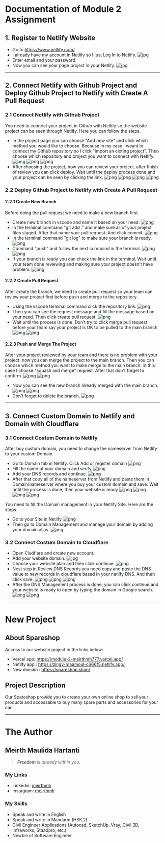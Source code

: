 # Documentation of Module 2 Assignment
## 1. Register to Netlify Website
- Go to https://www.netlify.com/
- I already have my account in Netlify so I just Log In to Netlify.
![jpg](/Module%202%20Documentation/1.2.png)
- Enter email and your password.
- Now you can see your page project in your Netlify.
![jpg](/Module%202%20Documentation/1.3.png)

------------------------------------------------

## 2. Connect Netlify with Github Project and Deploy Github Project to Netlify with Create A Pull Request
### 2.1 Connect Netlify with Github Project
You need to connect your project in Github with Netlify so the website project can be seen through Netlify. Here you can follow the steps.
- In the project page you can choose "Add new site" and click which method you would like to choose. Because in my case I weant to connect my Github repository so I click "import an eixting project". Then choose which repository and project you want to connect with Netlify.
![png](/Module%202%20Documentation/2.1.1.png)
![png](/Module%202%20Documentation/2.1.2.png)
![png](/Module%202%20Documentation/2.1.3.png)
- After choosing the project, now you can review your project. after finish of review you can click deploy. Wait until the deploy process done and your project can be seen by clicking the link.
![png](/Module%202%20Documentation/2.1.4.png)
![png](/Module%202%20Documentation/2.1.5.png)
![png](/Module%202%20Documentation/2.1.6.png)
![png](/Module%202%20Documentation/2.1.7.png)

### 2.2 Deploy Github Project to Netlify with Create A Pull Request
#### 2.2.1 Create New Branch
Before doing the pull request we need to make a new branch first.
- Create new branch in vscode and name it based on your need.
![png](/Module%202%20Documentation/2.2.1.png)
- in the terminal command "git add ." and make sure all of your project files staged. After that name your pull request. And click commit.
![png](/Module%202%20Documentation/2.2.2.png)
- In the terminal command "git log" to make sure your branch is ready.
![png](/Module%202%20Documentation/2.2.3.png) 
- Command "push" and follow the next command in the terminal.
![png](/Module%202%20Documentation/2.2.4.png)
![png](/Module%202%20Documentation/2.2.5.png)
- If your branch is ready you can check the link in the terminal. Wait until your team done reviewing and making sure your project doesn't have problem.
![png](/Module%202%20Documentation/2.2.6.png)

#### 2.2.2 Create Pull Request
After create the branch, we need to create pull request so your team can review your project first before push and merge to the repository.
- Using the vscode terminal command click the repository link.
![png](/Module%202%20Documentation/2.2.6.png)
- Then you can see the request message and fill the message based on your need. Then click create pull request.
![png](/Module%202%20Documentation/2.2.7.png)
- Wait until the process is done. Don't try to click merge pull request before your team say your project is OK to be pulled to the main branch.
![png](/Module%202%20Documentation/2.2.8.png) 
![png](/Module%202%20Documentation/2.2.9.0.png)

#### 2.2.3 Push and Merge The Project
After your project reviewed by your team and there is no problem with your project, now you can merge the project to the main branch. Then you can choose which method you want to make merge to the main branch. in this case I choose "squash and merge" request. After that don't forget to confirm.
![png](/Module%202%20Documentation/2.2.9.png)
![png](/Module%202%20Documentation/2.2.10.png)
- Now you can see the new branch already merged with the main branch.
![png](/Module%202%20Documentation/2.2.11.png)
![png](/Module%202%20Documentation/2.2.12.png)
- Don't forget to delete the branch.
![png](/Module%202%20Documentation/2.2.13.png)

-----------------------------------------------

## 3. Connect Custom Domain to Netlify and Domain with Cloudflare
### 3.1 Connect Costum Domain to Netlify
After buy custom domain, you need to change the nameserver from Netlify to your custom Domain.
- Go to Domain tab in Netlify. Click Add or register domain
![png](/Module%202%20Documentation/3.0.1.png)
- Fill the name of your domain and verify
![png](/Module%202%20Documentation/3.0.2.png)
- Add your DNS records and continue.
![png](/Module%202%20Documentation/3.0.3.png)
- After that copy all of the nameserver from Netlify and paste them in Domain/nameserver where you buy your custom domain and save. Wait until the process is done, then your website is ready
![png](/Module%202%20Documentation/3.0.4.png)
![png](/Module%202%20Documentation/3.0.5.png)
![png](/Module%202%20Documentation/3.0.6.png)
![png](/Module%202%20Documentation/3.4.1.png)

You need to fill the Domain management in your Netlify Site. Here are the steps.
- Go to your Site in Netlify
![png](/Module%202%20Documentation/3.0.7.png)
- Then go to Domain Management and manage your domain by adding your domain alias.
![png](/Module%202%20Documentation/3.0.8.png)

### 3.2 Connect Costum Domain to Cloudflare
- Open Cludflare and create new account.
- Add your website domain.
![jpg](/Module%202%20Documentation/3.1.png)
- Choose your website plan and then click continue.
![png](/Module%202%20Documentation/3.2.png)
- Nest step in Review DNS Records you need copy and paste the DNS value to new records in cloudflare based in your netlify DNS. And then click save.
![png](/Module%202%20Documentation/3.3.0.png)
![png](/Module%202%20Documentation/3.3.1.png)
![png](/Module%202%20Documentation/3.3.2.png)
- After the DNS Management process is done, you can click continue and your website is ready to open by typing the domain in Google search.
![png](/Module%202%20Documentation/3.4.0.png)
![png](/Module%202%20Documentation/3.4.1.png)

---------------------------------------------

# New Project
## About Spareshop
Access to our website project in the links below:
- Vercel app: https://module-2-meirthmh777.vercel.app/
- Netlify app : https://zingy-maamoul-c666f5.netlify.app/
- New domain : https://spareshop.shop/

## Project Description
Our Spareshop provide you to create your own online shop to sell your products and accessable to buy many spare parts and accessories for your car.

-----------------------------------------------

# The Author
## Meirth Maulida Hartanti
> _**Freedom** is already within you._

### My Links
- Linkedin: [meirthmh](https://www.linkedin.com/in/meirth-maulida-hartanti-241a1b183/)
- Instagram: [meirthmh](https://instagram.com/meirthmh/)

### My Skills
- Speak and write in English
- Speak and write in Mandarin (HSK 2)
- Civil Engineer Applications (Autocad, SketchUp, Vray, Civil 3D, Infraworks, Staadpro, etc.)
- Newbie of Software Engineer 